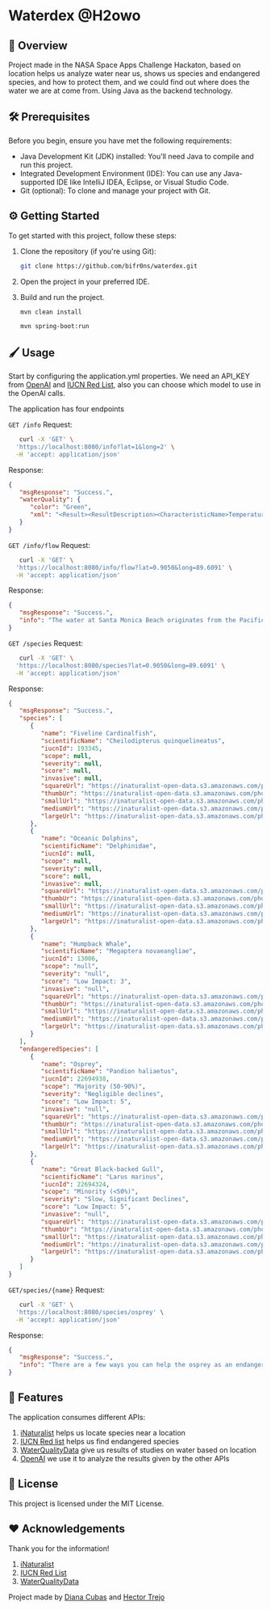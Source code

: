 # Waterdex @H2owo

## 🚰 Overview 

Project made in the NASA Space Apps Challenge Hackaton, based on location
helps us analyze water near us, shows us species and endangered species, and how to protect them, and we could find out
where does the water we are at come from.
Using Java as the backend technology.

## 🛠️ Prerequisites

Before you begin, ensure you have met the following requirements:

- Java Development Kit (JDK) installed: You'll need Java to compile and run this project.
- Integrated Development Environment (IDE): You can use any Java-supported IDE like IntelliJ IDEA, Eclipse, or Visual Studio Code.
- Git (optional): To clone and manage your project with Git.

## ⚙️ Getting Started

To get started with this project, follow these steps:

1. Clone the repository (if you're using Git):

   ```bash
   git clone https://github.com/bifr0ns/waterdex.git

2. Open the project in your preferred IDE.

3. Build and run the project.
   ```bash
   mvn clean install
   ```
   
   ```bash
   mvn spring-boot:run
   ```

## 🖌️ Usage
Start by configuring the application.yml properties. We need an API_KEY from [OpenAI](https://platform.openai.com/docs/api-reference) 
and [IUCN Red List](https://apiv3.iucnredlist.org/api/v3/docs), also you can choose which model to use in the OpenAI calls.

The application has four endpoints

`GET /info` Request:
```bash
   curl -X 'GET' \
  'https://localhost:8080/info?lat=1&long=2' \
  -H 'accept: application/json'
   ```
Response:
```json
{
   "msgResponse": "Success.",
   "waterQuality": {
      "color": "Green",
      "xml": "<Result><ResultDescription><CharacteristicName>Temperature, water</CharacteristicName><ResultSampleFractionText>Total</ResultSampleFractionText><ResultMeasure><ResultMeasureValue>66.4</ResultMeasureValue><MeasureUnitCode>deg F</MeasureUnitCode></ResultMeasure><ResultStatusIdentifier>Final</ResultStatusIdentifier><ResultValueTypeName>Actual</ResultValueTypeName><ResultDepthHeightMeasure><MeasureValue>0</MeasureValue><MeasureUnitCode>ft</MeasureUnitCode></ResultDepthHeightMeasure></ResultDescription></Result><Result><ResultDescription><CharacteristicName>Dissolved oxygen (DO)</CharacteristicName><ResultSampleFractionText>Dissolved</ResultSampleFractionText><ResultMeasure><ResultMeasureValue>1.25</ResultMeasureValue><MeasureUnitCode>mg/L</MeasureUnitCode></ResultMeasure><ResultStatusIdentifier>Final</ResultStatusIdentifier><ResultValueTypeName>Actual</ResultValueTypeName><ResultDepthHeightMeasure><MeasureValue>14</MeasureValue><MeasureUnitCode>m</MeasureUnitCode></ResultDepthHeightMeasure></ResultDescription></Result><Result><ResultDescription><CharacteristicName>Phosphorus</CharacteristicName><ResultSampleFractionText>Total</ResultSampleFractionText><ResultMeasure><ResultMeasureValue>0.0676</ResultMeasureValue><MeasureUnitCode>mg/L</MeasureUnitCode></ResultMeasure><ResultStatusIdentifier>Final</ResultStatusIdentifier><ResultValueTypeName>Actual</ResultValueTypeName></ResultDescription><ResultAnalyticalMethod><MethodIdentifier>365.1</MethodIdentifier><MethodIdentifierContext>USEPA</MethodIdentifierContext><MethodName>Phosphorus by Colorimetry</MethodName><MethodDescriptionText>https://www.nemi.gov/methods/method_summary/4823/</MethodDescriptionText></ResultAnalyticalMethod><ResultLabInformation><LaboratoryName>113133790</LaboratoryName><AnalysisStartDate>2023-09-21</AnalysisStartDate><ResultDetectionQuantitationLimit><DetectionQuantitationLimitTypeName>Lower Quantitation Limit</DetectionQuantitationLimitTypeName><DetectionQuantitationLimitMeasure><MeasureValue>0.0300</MeasureValue><MeasureUnitCode>mg/L</MeasureUnitCode></DetectionQuantitationLimitMeasure></ResultDetectionQuantitationLimit></ResultLabInformation></Result><Result><ResultDescription><CharacteristicName>Chlorophyll a (probe relative fluorescence)</CharacteristicName><ResultSampleFractionText>Total</ResultSampleFractionText><ResultMeasure><ResultMeasureValue>9.03</ResultMeasureValue><MeasureUnitCode>ug/L</MeasureUnitCode></ResultMeasure><ResultStatusIdentifier>Final</ResultStatusIdentifier><ResultValueTypeName>Actual</ResultValueTypeName></ResultDescription><ResultAnalyticalMethod><MethodIdentifier>445.0</MethodIdentifier><MethodIdentifierContext>USEPA</MethodIdentifierContext><MethodName>445.0 ~ EPA; Chlorophyll and Pheophytin in Algae by Fluorescence</MethodName><MethodDescriptionText>https://www.nemi.gov/methods/method_summary/7222/</MethodDescriptionText></ResultAnalyticalMethod><ResultLabInformation><LaboratoryName>113133790</LaboratoryName><AnalysisStartDate>2023-09-15</AnalysisStartDate><ResultDetectionQuantitationLimit><DetectionQuantitationLimitTypeName>Lower Quantitation Limit</DetectionQuantitationLimitTypeName><DetectionQuantitationLimitMeasure><MeasureValue>0.870</MeasureValue><MeasureUnitCode>ug/L</MeasureUnitCode></DetectionQuantitationLimitMeasure></ResultDetectionQuantitationLimit></ResultLabInformation></Result><Result><ResultDescription><CharacteristicName>pH</CharacteristicName><ResultSampleFractionText>Total</ResultSampleFractionText><ResultMeasure><ResultMeasureValue>6.71</ResultMeasureValue><MeasureUnitCode>None</MeasureUnitCode></ResultMeasure><ResultStatusIdentifier>Final</ResultStatusIdentifier><ResultValueTypeName>Actual</ResultValueTypeName><ResultDepthHeightMeasure><MeasureValue>14</MeasureValue><MeasureUnitCode>m</MeasureUnitCode></ResultDepthHeightMeasure></ResultDescription></Result><Result><ResultDescription><CharacteristicName>Specific conductance</CharacteristicName><ResultMeasure><ResultMeasureValue>118.7</ResultMeasureValue><MeasureUnitCode>umho/cm</MeasureUnitCode></ResultMeasure><ResultStatusIdentifier>Final</ResultStatusIdentifier><ResultValueTypeName>Actual</ResultValueTypeName><ResultDepthHeightMeasure><MeasureValue>13</MeasureValue><MeasureUnitCode>m</MeasureUnitCode></ResultDepthHeightMeasure></ResultDescription></Result><Result><ResultDescription><CharacteristicName>Dissolved oxygen saturation</CharacteristicName><ResultMeasure><ResultMeasureValue>10.6</ResultMeasureValue><MeasureUnitCode>%</MeasureUnitCode></ResultMeasure><ResultStatusIdentifier>Final</ResultStatusIdentifier><ResultValueTypeName>Actual</ResultValueTypeName><ResultDepthHeightMeasure><MeasureValue>13</MeasureValue><MeasureUnitCode>m</MeasureUnitCode></ResultDepthHeightMeasure></ResultDescription></Result>"
   }
}
   ```
`GET /info/flow` Request:
```bash
   curl -X 'GET' \
  'https://localhost:8080/info/flow?lat=0.9050&long=89.6091' \
  -H 'accept: application/json'
   ```
Response:
```json
{
   "msgResponse": "Success.",
   "info": "The water at Santa Monica Beach originates from the Pacific Ocean, which is a vast body of water covering a large part of the western coast of North and South America. The specific water at this location is part of the Pacific Ocean and is influenced by ocean currents and tides in the region."
}
   ```

`GET /species` Request:
```bash
   curl -X 'GET' \
  'https://localhost:8080/species?lat=0.9050&long=89.6091' \
  -H 'accept: application/json'
   ```
Response:
```json
{
   "msgResponse": "Success.",
   "species": [
      {
         "name": "Fiveline Cardinalfish",
         "scientificName": "Cheilodipterus quinquelineatus",
         "iucnId": 193345,
         "scope": null,
         "severity": null,
         "score": null,
         "invasive": null,
         "squareUrl": "https://inaturalist-open-data.s3.amazonaws.com/photos/326462698/square.png",
         "thumbUr": "https://inaturalist-open-data.s3.amazonaws.com/photos/326462698/thumb.png",
         "smallUrl": "https://inaturalist-open-data.s3.amazonaws.com/photos/326462698/small.png",
         "mediumUrl": "https://inaturalist-open-data.s3.amazonaws.com/photos/326462698/medium.png",
         "largeUrl": "https://inaturalist-open-data.s3.amazonaws.com/photos/326462698/large.png"
      },
      {
         "name": "Oceanic Dolphins",
         "scientificName": "Delphinidae",
         "iucnId": null,
         "scope": null,
         "severity": null,
         "score": null,
         "invasive": null,
         "squareUrl": "https://inaturalist-open-data.s3.amazonaws.com/photos/326446211/square.jpg",
         "thumbUr": "https://inaturalist-open-data.s3.amazonaws.com/photos/326446211/thumb.jpg",
         "smallUrl": "https://inaturalist-open-data.s3.amazonaws.com/photos/326446211/small.jpg",
         "mediumUrl": "https://inaturalist-open-data.s3.amazonaws.com/photos/326446211/medium.jpg",
         "largeUrl": "https://inaturalist-open-data.s3.amazonaws.com/photos/326446211/large.jpg"
      },
      {
         "name": "Humpback Whale",
         "scientificName": "Megaptera novaeangliae",
         "iucnId": 13006,
         "scope": "null",
         "severity": "null",
         "score": "Low Impact: 3",
         "invasive": "null",
         "squareUrl": "https://inaturalist-open-data.s3.amazonaws.com/photos/326421175/square.jpg",
         "thumbUr": "https://inaturalist-open-data.s3.amazonaws.com/photos/326421175/thumb.jpg",
         "smallUrl": "https://inaturalist-open-data.s3.amazonaws.com/photos/326421175/small.jpg",
         "mediumUrl": "https://inaturalist-open-data.s3.amazonaws.com/photos/326421175/medium.jpg",
         "largeUrl": "https://inaturalist-open-data.s3.amazonaws.com/photos/326421175/large.jpg"
      }
   ],
   "endangeredSpecies": [
      {
         "name": "Osprey",
         "scientificName": "Pandion haliaetus",
         "iucnId": 22694938,
         "scope": "Majority (50-90%)",
         "severity": "Negligible declines",
         "score": "Low Impact: 5",
         "invasive": "null",
         "squareUrl": "https://inaturalist-open-data.s3.amazonaws.com/photos/326463148/square.jpeg",
         "thumbUr": "https://inaturalist-open-data.s3.amazonaws.com/photos/326463148/thumb.jpeg",
         "smallUrl": "https://inaturalist-open-data.s3.amazonaws.com/photos/326463148/small.jpeg",
         "mediumUrl": "https://inaturalist-open-data.s3.amazonaws.com/photos/326463148/medium.jpeg",
         "largeUrl": "https://inaturalist-open-data.s3.amazonaws.com/photos/326463148/large.jpeg"
      },
      {
         "name": "Great Black-backed Gull",
         "scientificName": "Larus marinus",
         "iucnId": 22694324,
         "scope": "Minority (<50%)",
         "severity": "Slow, Significant Declines",
         "score": "Low Impact: 5",
         "invasive": "null",
         "squareUrl": "https://inaturalist-open-data.s3.amazonaws.com/photos/326463254/square.jpeg",
         "thumbUr": "https://inaturalist-open-data.s3.amazonaws.com/photos/326463254/thumb.jpeg",
         "smallUrl": "https://inaturalist-open-data.s3.amazonaws.com/photos/326463254/small.jpeg",
         "mediumUrl": "https://inaturalist-open-data.s3.amazonaws.com/photos/326463254/medium.jpeg",
         "largeUrl": "https://inaturalist-open-data.s3.amazonaws.com/photos/326463254/large.jpeg"
      }
   ]
}
   ```

`GET/species/{name}` Request:
```bash
   curl -X 'GET' \
  'https://localhost:8080/species/osprey' \
  -H 'accept: application/json'
   ```
Response:
```json
{
   "msgResponse": "Success.",
   "info": "There are a few ways you can help the osprey as an endangered species:\n\n1. Support conservation organizations: Contribute to organizations that work towards osprey conservation, such as the Osprey Foundation or local wildlife rehabilitation centers. Your donations can aid in research, habitat preservation, and rescue efforts.\n\n2. Promote awareness: Spread knowledge about ospreys and their plight by sharing information through social media, writing articles or blogs, or giving presentations. Educating others about the importance of protecting ospreys can lead to increased support and conservation efforts.\n\n3. Volunteer for conservation projects: Participate in local conservation projects focused on osprey preservation. This could involve monitoring nests, assisting with habitat restoration, or participating in rescue and rehabilitation efforts.\n\n4. Support habitat preservation: Advocate for the preservation of suitable osprey habitats by supporting land conservation initiatives and encouraging sustainable development practices. Protecting their nesting sites, food sources, and migration routes is crucial for their survival.\n\n5. Reduce pollution and litter: Help prevent water pollution by properly disposing of waste and chemicals. Reducing litter and pollution in water bodies ensures a healthier environment for ospreys and their prey.\n\nRemember, even small actions can contribute to the conservation of endangered species like the osprey."
}
   ```

## 🔋 Features
The application consumes different APIs:
1. [iNaturalist](https://www.inaturalist.org/pages/api+reference) helps us locate species near a location
2. [IUCN Red list](https://apiv3.iucnredlist.org/api/v3/docs) helps us find endangered species
3. [WaterQualityData](https://www.waterqualitydata.us/webservices_documentation/) give us results of studies on water based on location
4. [OpenAI](https://platform.openai.com/docs/api-reference/introduction) we use it to analyze the results given by the other APIs

## 📄 License
This project is licensed under the MIT License. 

## ❤️ Acknowledgements
Thank you for the information!
1. [iNaturalist](https://www.inaturalist.org/home)
2. [IUCN Red List](https://www.iucnredlist.org/)
3. [WaterQualityData](https://www.waterqualitydata.us/)

Project made by [Diana Cubas](https://www.linkedin.com/in/diana-bel%C3%A9n-cubas-garc%C3%ADa-8540ab159/) and [Hector Trejo](https://www.linkedin.com/in/hectortrejo24/)
